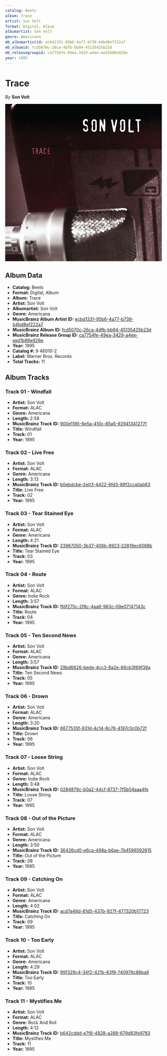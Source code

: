 ```yaml
---
catalog: Beets
album: Trace
artist: Son Volt
format: Digital, Album
albumartist: Son Volt
genre: Americana
mb_albumartistid: ecbd1331-95b6-4a77-b739-b4bd8ef222a7
mb_albumid: fcd5070c-26ca-4dfb-bb94-45135425b23d
mb_releasegroupid: ca7754fe-49ea-3429-a4ee-eed1b88e926e
year: 1995
---
```


# Trace

By **Son Volt**

![](../../assets/beetscovers/Son_Volt-Trace.jpg)

## Album Data

- **Catalog:** Beets
- **Format:** Digital, Album
- **Album:** Trace
- **Artist:** Son Volt
- **Albumartist:** Son Volt
- **Genre:** Americana
- **MusicBrainz Album Artist ID:** [ecbd1331-95b6-4a77-b739-b4bd8ef222a7](https://musicbrainz.org/artist/ecbd1331-95b6-4a77-b739-b4bd8ef222a7)
- **MusicBrainz Album ID:** [fcd5070c-26ca-4dfb-bb94-45135425b23d](https://musicbrainz.org/release/fcd5070c-26ca-4dfb-bb94-45135425b23d)
- **MusicBrainz Release Group ID:** [ca7754fe-49ea-3429-a4ee-eed1b88e926e](https://musicbrainz.org/release-group/ca7754fe-49ea-3429-a4ee-eed1b88e926e)
- **Year:** 1995
- **Catalog #:** 9 46010-2
- **Label:** Warner Bros. Records
- **Total Tracks:** 11

## Album Tracks

### Track 01 - Windfall

- **Artist:** Son Volt
- **Format:** ALAC
- **Genre:** Americana
- **Length:** 2:58
- **MusicBrainz Track ID:** [900e1185-6e5a-410c-85a5-92941341277f](https://musicbrainz.org/recording/900e1185-6e5a-410c-85a5-92941341277f)
- **Title:** Windfall
- **Track:** 01
- **Year:** 1995

### Track 02 - Live Free

- **Artist:** Son Volt
- **Format:** ALAC
- **Genre:** Americana
- **Length:** 3:13
- **MusicBrainz Track ID:** [b0ebdcbe-2e03-4422-9fd3-89f2cca0ab63](https://musicbrainz.org/recording/b0ebdcbe-2e03-4422-9fd3-89f2cca0ab63)
- **Title:** Live Free
- **Track:** 02
- **Year:** 1995

### Track 03 - Tear Stained Eye

- **Artist:** Son Volt
- **Format:** ALAC
- **Genre:** Americana
- **Length:** 4:21
- **MusicBrainz Track ID:** [23967050-3b37-406b-8923-22819ec6088b](https://musicbrainz.org/recording/23967050-3b37-406b-8923-22819ec6088b)
- **Title:** Tear Stained Eye
- **Track:** 03
- **Year:** 1995

### Track 04 - Route

- **Artist:** Son Volt
- **Format:** ALAC
- **Genre:** Indie Rock
- **Length:** 3:57
- **MusicBrainz Track ID:** [ffdf275c-2f8c-4aa6-983c-09e07147143c](https://musicbrainz.org/recording/ffdf275c-2f8c-4aa6-983c-09e07147143c)
- **Title:** Route
- **Track:** 04
- **Year:** 1995

### Track 05 - Ten Second News

- **Artist:** Son Volt
- **Format:** ALAC
- **Genre:** Americana
- **Length:** 3:57
- **MusicBrainz Track ID:** [29bd6826-bede-4cc3-8a2e-66cb3f69f39a](https://musicbrainz.org/recording/29bd6826-bede-4cc3-8a2e-66cb3f69f39a)
- **Title:** Ten Second News
- **Track:** 05
- **Year:** 1995

### Track 06 - Drown

- **Artist:** Son Volt
- **Format:** ALAC
- **Genre:** Americana
- **Length:** 3:20
- **MusicBrainz Track ID:** [6677535f-931d-4c14-8c76-4197c0c0b72f](https://musicbrainz.org/recording/6677535f-931d-4c14-8c76-4197c0c0b72f)
- **Title:** Drown
- **Track:** 06
- **Year:** 1995

### Track 07 - Loose String

- **Artist:** Son Volt
- **Format:** ALAC
- **Genre:** Indie Rock
- **Length:** 3:48
- **MusicBrainz Track ID:** [0284879c-b0a2-44cf-8737-7f5b54aaa4fe](https://musicbrainz.org/recording/0284879c-b0a2-44cf-8737-7f5b54aaa4fe)
- **Title:** Loose String
- **Track:** 07
- **Year:** 1995

### Track 08 - Out of the Picture

- **Artist:** Son Volt
- **Format:** ALAC
- **Genre:** Americana
- **Length:** 3:50
- **MusicBrainz Track ID:** [36426cd0-e6ca-498a-b6ae-7b4596592615](https://musicbrainz.org/recording/36426cd0-e6ca-498a-b6ae-7b4596592615)
- **Title:** Out of the Picture
- **Track:** 08
- **Year:** 1995

### Track 09 - Catching On

- **Artist:** Son Volt
- **Format:** ALAC
- **Genre:** Americana
- **Length:** 4:02
- **MusicBrainz Track ID:** [acd7a48d-81d5-437b-927f-477320b17723](https://musicbrainz.org/recording/acd7a48d-81d5-437b-927f-477320b17723)
- **Title:** Catching On
- **Track:** 09
- **Year:** 1995

### Track 10 - Too Early

- **Artist:** Son Volt
- **Format:** ALAC
- **Genre:** Americana
- **Length:** 4:29
- **MusicBrainz Track ID:** [991329c4-34f2-421b-83f8-740976c88ba9](https://musicbrainz.org/recording/991329c4-34f2-421b-83f8-740976c88ba9)
- **Title:** Too Early
- **Track:** 10
- **Year:** 1995

### Track 11 - Mystifies Me

- **Artist:** Son Volt
- **Format:** ALAC
- **Genre:** Rock And Roll
- **Length:** 4:12
- **MusicBrainz Track ID:** [b642cddd-e7f6-4828-a288-679d83fe9783](https://musicbrainz.org/recording/b642cddd-e7f6-4828-a288-679d83fe9783)
- **Title:** Mystifies Me
- **Track:** 11
- **Year:** 1995

